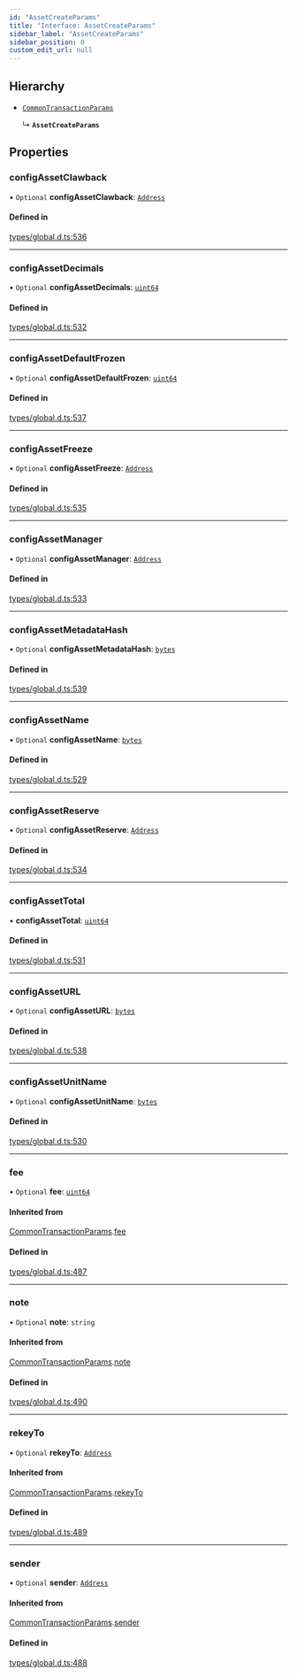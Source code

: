 ```yaml
---
id: "AssetCreateParams"
title: "Interface: AssetCreateParams"
sidebar_label: "AssetCreateParams"
sidebar_position: 0
custom_edit_url: null
---
```


## Hierarchy

- [`CommonTransactionParams`](CommonTransactionParams.md)

  ↳ **`AssetCreateParams`**

## Properties

### configAssetClawback

• `Optional` **configAssetClawback**: [`Address`](../classes/Address.md)

#### Defined in

[types/global.d.ts:536](https://github.com/algorand-devrel/tealscript/blob/9bf633c1/types/global.d.ts#L536)

___

### configAssetDecimals

• `Optional` **configAssetDecimals**: [`uint64`](../modules.md#uint64)

#### Defined in

[types/global.d.ts:532](https://github.com/algorand-devrel/tealscript/blob/9bf633c1/types/global.d.ts#L532)

___

### configAssetDefaultFrozen

• `Optional` **configAssetDefaultFrozen**: [`uint64`](../modules.md#uint64)

#### Defined in

[types/global.d.ts:537](https://github.com/algorand-devrel/tealscript/blob/9bf633c1/types/global.d.ts#L537)

___

### configAssetFreeze

• `Optional` **configAssetFreeze**: [`Address`](../classes/Address.md)

#### Defined in

[types/global.d.ts:535](https://github.com/algorand-devrel/tealscript/blob/9bf633c1/types/global.d.ts#L535)

___

### configAssetManager

• `Optional` **configAssetManager**: [`Address`](../classes/Address.md)

#### Defined in

[types/global.d.ts:533](https://github.com/algorand-devrel/tealscript/blob/9bf633c1/types/global.d.ts#L533)

___

### configAssetMetadataHash

• `Optional` **configAssetMetadataHash**: [`bytes`](../modules.md#bytes)

#### Defined in

[types/global.d.ts:539](https://github.com/algorand-devrel/tealscript/blob/9bf633c1/types/global.d.ts#L539)

___

### configAssetName

• `Optional` **configAssetName**: [`bytes`](../modules.md#bytes)

#### Defined in

[types/global.d.ts:529](https://github.com/algorand-devrel/tealscript/blob/9bf633c1/types/global.d.ts#L529)

___

### configAssetReserve

• `Optional` **configAssetReserve**: [`Address`](../classes/Address.md)

#### Defined in

[types/global.d.ts:534](https://github.com/algorand-devrel/tealscript/blob/9bf633c1/types/global.d.ts#L534)

___

### configAssetTotal

• **configAssetTotal**: [`uint64`](../modules.md#uint64)

#### Defined in

[types/global.d.ts:531](https://github.com/algorand-devrel/tealscript/blob/9bf633c1/types/global.d.ts#L531)

___

### configAssetURL

• `Optional` **configAssetURL**: [`bytes`](../modules.md#bytes)

#### Defined in

[types/global.d.ts:538](https://github.com/algorand-devrel/tealscript/blob/9bf633c1/types/global.d.ts#L538)

___

### configAssetUnitName

• `Optional` **configAssetUnitName**: [`bytes`](../modules.md#bytes)

#### Defined in

[types/global.d.ts:530](https://github.com/algorand-devrel/tealscript/blob/9bf633c1/types/global.d.ts#L530)

___

### fee

• `Optional` **fee**: [`uint64`](../modules.md#uint64)

#### Inherited from

[CommonTransactionParams](CommonTransactionParams.md).[fee](CommonTransactionParams.md#fee)

#### Defined in

[types/global.d.ts:487](https://github.com/algorand-devrel/tealscript/blob/9bf633c1/types/global.d.ts#L487)

___

### note

• `Optional` **note**: `string`

#### Inherited from

[CommonTransactionParams](CommonTransactionParams.md).[note](CommonTransactionParams.md#note)

#### Defined in

[types/global.d.ts:490](https://github.com/algorand-devrel/tealscript/blob/9bf633c1/types/global.d.ts#L490)

___

### rekeyTo

• `Optional` **rekeyTo**: [`Address`](../classes/Address.md)

#### Inherited from

[CommonTransactionParams](CommonTransactionParams.md).[rekeyTo](CommonTransactionParams.md#rekeyto)

#### Defined in

[types/global.d.ts:489](https://github.com/algorand-devrel/tealscript/blob/9bf633c1/types/global.d.ts#L489)

___

### sender

• `Optional` **sender**: [`Address`](../classes/Address.md)

#### Inherited from

[CommonTransactionParams](CommonTransactionParams.md).[sender](CommonTransactionParams.md#sender)

#### Defined in

[types/global.d.ts:488](https://github.com/algorand-devrel/tealscript/blob/9bf633c1/types/global.d.ts#L488)
